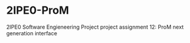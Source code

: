 # 2IPE0-ProM
2IPE0 Software Engieneering Project project assignment 12: ProM next generation interface
